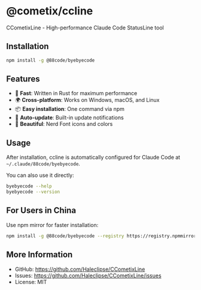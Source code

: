 # @cometix/ccline

CCometixLine - High-performance Claude Code StatusLine tool

## Installation

```bash
npm install -g @88code/byebyecode
```

## Features

- 🚀 **Fast**: Written in Rust for maximum performance
- 🌍 **Cross-platform**: Works on Windows, macOS, and Linux
- 📦 **Easy installation**: One command via npm
- 🔄 **Auto-update**: Built-in update notifications
- 🎨 **Beautiful**: Nerd Font icons and colors

## Usage

After installation, ccline is automatically configured for Claude Code at `~/.claude/88code/byebyecode`.

You can also use it directly:

```bash
byebyecode --help
byebyecode --version
```

## For Users in China

Use npm mirror for faster installation:

```bash
npm install -g @88code/byebyecode --registry https://registry.npmmirror.com
```

## More Information

- GitHub: https://github.com/Haleclipse/CCometixLine
- Issues: https://github.com/Haleclipse/CCometixLine/issues
- License: MIT